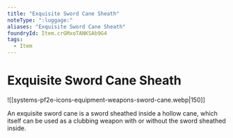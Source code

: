 ```yaml
---
title: "Exquisite Sword Cane Sheath"
noteType: ":luggage:"
aliases: "Exquisite Sword Cane Sheath"
foundryId: Item.crGMxoTANKSAb9G4
tags:
  - Item
---
```


# Exquisite Sword Cane Sheath
![[systems-pf2e-icons-equipment-weapons-sword-cane.webp|150]]

An exquisite sword cane is a sword sheathed inside a hollow cane, which itself can be used as a clubbing weapon with or without the sword sheathed inside.

